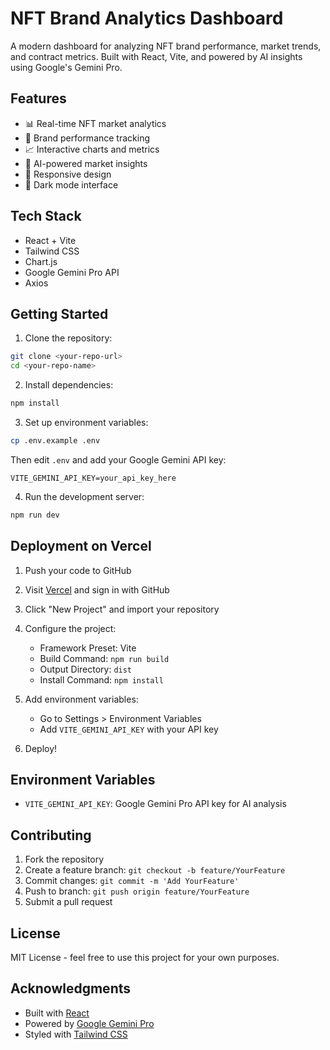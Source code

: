 # NFT Brand Analytics Dashboard

A modern dashboard for analyzing NFT brand performance, market trends, and contract metrics. Built with React, Vite, and powered by AI insights using Google's Gemini Pro.

## Features

- 📊 Real-time NFT market analytics
- 🎨 Brand performance tracking
- 📈 Interactive charts and metrics
- 🤖 AI-powered market insights
- 📱 Responsive design
- 🌙 Dark mode interface

## Tech Stack

- React + Vite
- Tailwind CSS
- Chart.js
- Google Gemini Pro API
- Axios

## Getting Started

1. Clone the repository:
```bash
git clone <your-repo-url>
cd <your-repo-name>
```

2. Install dependencies:
```bash
npm install
```

3. Set up environment variables:
```bash
cp .env.example .env
```
Then edit `.env` and add your Google Gemini API key:
```
VITE_GEMINI_API_KEY=your_api_key_here
```

4. Run the development server:
```bash
npm run dev
```

## Deployment on Vercel

1. Push your code to GitHub

2. Visit [Vercel](https://vercel.com) and sign in with GitHub

3. Click "New Project" and import your repository

4. Configure the project:
   - Framework Preset: Vite
   - Build Command: `npm run build`
   - Output Directory: `dist`
   - Install Command: `npm install`

5. Add environment variables:
   - Go to Settings > Environment Variables
   - Add `VITE_GEMINI_API_KEY` with your API key

6. Deploy!

## Environment Variables

- `VITE_GEMINI_API_KEY`: Google Gemini Pro API key for AI analysis

## Contributing

1. Fork the repository
2. Create a feature branch: `git checkout -b feature/YourFeature`
3. Commit changes: `git commit -m 'Add YourFeature'`
4. Push to branch: `git push origin feature/YourFeature`
5. Submit a pull request

## License

MIT License - feel free to use this project for your own purposes.

## Acknowledgments

- Built with [React](https://reactjs.org/)
- Powered by [Google Gemini Pro](https://deepmind.google/technologies/gemini/)
- Styled with [Tailwind CSS](https://tailwindcss.com/)
